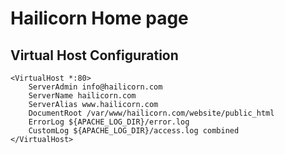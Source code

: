 # Hailicorn Home page

## Virtual Host Configuration
```
<VirtualHost *:80>
    ServerAdmin info@hailicorn.com
    ServerName hailicorn.com
    ServerAlias www.hailicorn.com
    DocumentRoot /var/www/hailicorn.com/website/public_html
    ErrorLog ${APACHE_LOG_DIR}/error.log
    CustomLog ${APACHE_LOG_DIR}/access.log combined
</VirtualHost>
```
